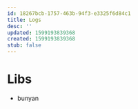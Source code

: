 ```yaml
---
id: 18267bcb-1757-463b-94f3-e3325f6d84c1
title: Logs
desc: ''
updated: 1599193839368
created: 1599193839368
stub: false
---
```


# Libs
- bunyan
